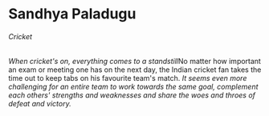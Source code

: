 # Sandhya Paladugu
###### Cricket

*When cricket's on, everything comes to a standstill*No matter how important an exam or meeting one has on the next day, the Indian cricket fan takes the time out to keep tabs on his favourite team's match. *It seems even more challenging for an entire team to work towards the same goal, complement each others' strengths and weaknesses and share the woes and throes of defeat and victory.*
